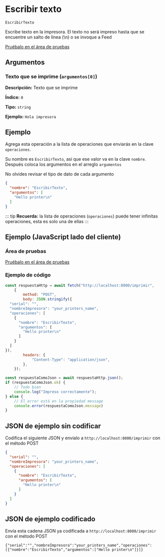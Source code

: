 # Escribir texto

`EscribirTexto`

Escribe texto en la impresora. El texto no será impreso hasta que se encuentre un salto de línea (\n) o se invoque a Feed




[Pruébalo en el área de pruebas](../playground.md?operacion=EscribirTexto)

## Argumentos
### Texto que se imprime (`argumentos[0]`)



**Descripción:** Texto que se imprime

**Índice:** `0`

**Tipo:** `string`

**Ejemplo:** `Hola impresora
`

## Ejemplo

Agrega esta operación a la lista de operaciones que enviarás en la clave `operaciones`.

Su nombre es `EscribirTexto`, así que ese valor va en la clave `nombre`. Después coloca los argumentos en el arreglo `argumentos`

No olvides revisar el tipo de dato de cada argumento


```json
{
  "nombre": "EscribirTexto",
  "argumentos": [
    "Hello printer\n"
  ]
}
```



::: tip
**Recuerda:** la lista de operaciones (`operaciones`) puede tener infinitas operaciones, esta es solo una de ellas
:::

## Ejemplo (JavaScript lado del cliente)

### Área de pruebas
[Pruébalo en el área de pruebas](../playground.md?operacion=EscribirTexto)
<Playground nombreOperacion="EscribirTexto" :ocultarOperacionesDisponibles="true"/>

### Ejemplo de código
```js
const respuestaHttp = await fetch("http://localhost:8000/imprimir",
    {
        method: "POST",
        body: JSON.stringify({
  "serial": "",
  "nombreImpresora": "your_printers_name",
  "operaciones": [
    {
      "nombre": "EscribirTexto",
      "argumentos": [
        "Hello printer\n"
      ]
    }
  ]
}),
        headers: {
            "Content-Type": "application/json",
        },
    });

const respuestaComoJson = await respuestaHttp.json();
if (respuestaComoJson.ok) {
    // Todo bien
    console.log("Impreso correctamente");
} else {
    // El error está en la propiedad message
    console.error(respuestaComoJson.message)
}
```

## JSON de ejemplo sin codificar

Codifica el siguiente JSON y envíalo a `http://localhost:8000/imprimir` con el método POST

```json
{
  "serial": "",
  "nombreImpresora": "your_printers_name",
  "operaciones": [
    {
      "nombre": "EscribirTexto",
      "argumentos": [
        "Hello printer\n"
      ]
    }
  ]
}
```

## JSON de ejemplo codificado

Envía esta cadena JSON ya codificada a `http://localhost:8000/imprimir` con el método POST

```
{"serial":"","nombreImpresora":"your_printers_name","operaciones":[{"nombre":"EscribirTexto","argumentos":["Hello printer\n"]}]}
```
